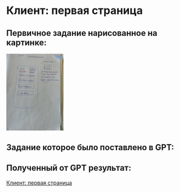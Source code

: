 # Клиент: первая страница

## Первичное задание нарисованное на картинке:
<p >
    <img src="/wiki/client-index.jpg" width="30%">
</p>

## Задание которое было поставлено в GPT:


## Полученный от GPT результат:

[Клиент: первая страница](/wiki/pages/client-index.html)




